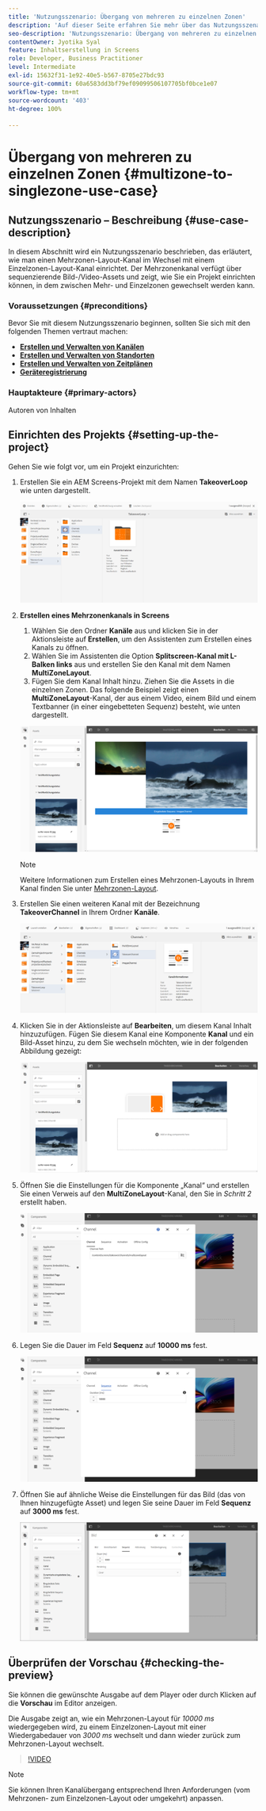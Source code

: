 ```yaml
---
title: 'Nutzungsszenario: Übergang von mehreren zu einzelnen Zonen'
description: 'Auf dieser Seite erfahren Sie mehr über das Nutzungsszenario: Übergang von mehreren zu einzelnen Zonen.'
seo-description: 'Nutzungsszenario: Übergang von mehreren zu einzelnen Zonen.'
contentOwner: Jyotika Syal
feature: Inhaltserstellung in Screens
role: Developer, Business Practitioner
level: Intermediate
exl-id: 15632f31-1e92-40e5-b567-8705e27bdc93
source-git-commit: 60a6583dd3bf79ef09099506107705bf0bce1e07
workflow-type: tm+mt
source-wordcount: '403'
ht-degree: 100%

---
```


# Übergang von mehreren zu einzelnen Zonen {#multizone-to-singlezone-use-case}


## Nutzungsszenario – Beschreibung {#use-case-description}

In diesem Abschnitt wird ein Nutzungsszenario beschrieben, das erläutert, wie man einen Mehrzonen-Layout-Kanal im Wechsel mit einem Einzelzonen-Layout-Kanal einrichtet. Der Mehrzonenkanal verfügt über sequenzierende Bild-/Video-Assets und zeigt, wie Sie ein Projekt einrichten können, in dem zwischen Mehr- und Einzelzonen gewechselt werden kann.

### Voraussetzungen {#preconditions}

Bevor Sie mit diesem Nutzungsszenario beginnen, sollten Sie sich mit den folgenden Themen vertraut machen:

* **[Erstellen und Verwalten von Kanälen](managing-channels.md)**
* **[Erstellen und Verwalten von Standorten](managing-locations.md)**
* **[Erstellen und Verwalten von Zeitplänen](managing-schedules.md)**
* **[Geräteregistrierung](device-registration.md)**

### Hauptakteure {#primary-actors}

Autoren von Inhalten

## Einrichten des Projekts {#setting-up-the-project}

Gehen Sie wie folgt vor, um ein Projekt einzurichten:

1. Erstellen Sie ein AEM Screens-Projekt mit dem Namen **TakeoverLoop** wie unten dargestellt.

   ![Asset](assets/mz-to-sz1.png)


1. **Erstellen eines Mehrzonenkanals in Screens**

   1. Wählen Sie den Ordner **Kanäle** aus und klicken Sie in der Aktionsleiste auf **Erstellen**, um den Assistenten zum Erstellen eines Kanals zu öffnen.
   1. Wählen Sie im Assistenten die Option **Splitscreen-Kanal mit L-Balken links** aus und erstellen Sie den Kanal mit dem Namen **MultiZoneLayout**.
   1. Fügen Sie dem Kanal Inhalt hinzu. Ziehen Sie die Assets in die einzelnen Zonen. Das folgende Beispiel zeigt einen **MultiZoneLayout**-Kanal, der aus einem Video, einem Bild und einem Textbanner (in einer eingebetteten Sequenz) besteht, wie unten dargestellt.

   ![Asset](assets/mz-to-sz2.png)

   >[!NOTE]
   >
   >Weitere Informationen zum Erstellen eines Mehrzonen-Layouts in Ihrem Kanal finden Sie unter [Mehrzonen-Layout](multi-zone-layout-aem-screens.md).


1. Erstellen Sie einen weiteren Kanal mit der Bezeichnung **TakeoverChannel** in Ihrem Ordner **Kanäle**.

   ![Asset](assets/mz-to-sz3.png)

1. Klicken Sie in der Aktionsleiste auf **Bearbeiten**, um diesem Kanal Inhalt hinzuzufügen. Fügen Sie diesem Kanal eine Komponente **Kanal** und ein Bild-Asset hinzu, zu dem Sie wechseln möchten, wie in der folgenden Abbildung gezeigt:

   ![Asset](assets/mz-to-sz4.png)

1. Öffnen Sie die Einstellungen für die Komponente „Kanal“ und erstellen Sie einen Verweis auf den **MultiZoneLayout**-Kanal, den Sie in *Schritt 2* erstellt haben.

   ![Asset](assets/mz-to-sz5.png)

1. Legen Sie die Dauer im Feld **Sequenz** auf **10000 ms** fest.

   ![Asset](assets/mz-to-sz6.png)

1. Öffnen Sie auf ähnliche Weise die Einstellungen für das Bild (das von Ihnen hinzugefügte Asset) und legen Sie seine Dauer im Feld **Sequenz** auf **3000 ms** fest.

   ![Asset](assets/mz-to-sz7.png)

## Überprüfen der Vorschau {#checking-the-preview}

Sie können die gewünschte Ausgabe auf dem Player oder durch Klicken auf die **Vorschau** im Editor anzeigen.

Die Ausgabe zeigt an, wie ein Mehrzonen-Layout für *10000 ms* wiedergegeben wird, zu einem Einzelzonen-Layout mit einer Wiedergabedauer von *3000 ms* wechselt und dann wieder zurück zum Mehrzonen-Layout wechselt.

>[!VIDEO](https://video.tv.adobe.com/v/30366)

>[!NOTE]
>
>Sie können Ihren Kanalübergang entsprechend Ihren Anforderungen (vom Mehrzonen- zum Einzelzonen-Layout oder umgekehrt) anpassen.
